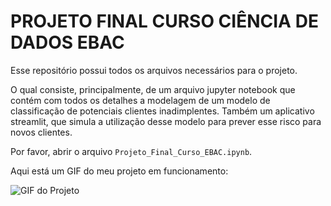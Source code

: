 # PROJETO FINAL CURSO CIÊNCIA DE DADOS EBAC

Esse repositório possui todos os arquivos necessários para o projeto.

O qual consiste, principalmente, de um arquivo jupyter notebook que contém com todos os detalhes a modelagem
de um modelo de classificação de potenciais clientes inadimplentes. Também um aplicativo streamlit, que simula a utilização
desse modelo para prever esse risco para novos clientes.

Por favor, abrir o arquivo `Projeto_Final_Curso_EBAC.ipynb`.

Aqui está um GIF do meu projeto em funcionamento:

![GIF do Projeto](video.gif)

